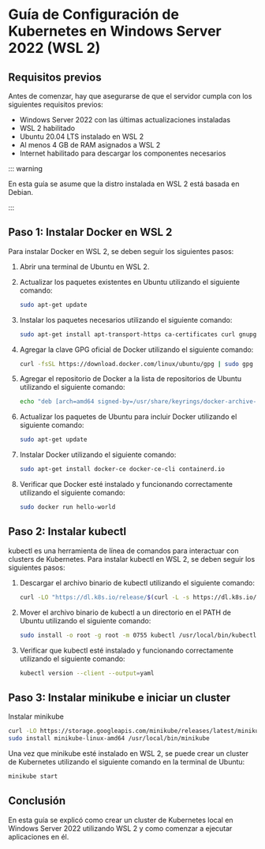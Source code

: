 # Guía de Configuración de Kubernetes en Windows Server 2022 (WSL 2)

## Requisitos previos

Antes de comenzar, hay que asegurarse de que el servidor cumpla con los siguientes requisitos previos:

- Windows Server 2022 con las últimas actualizaciones instaladas
- WSL 2 habilitado
- Ubuntu 20.04 LTS instalado en WSL 2
- Al menos 4 GB de RAM asignados a WSL 2
- Internet habilitado para descargar los componentes necesarios

::: warning

En esta guía se asume que la distro instalada en WSL 2 está basada en Debian.

:::

## Paso 1: Instalar Docker en WSL 2

Para instalar Docker en WSL 2, se deben seguir los siguientes pasos:

1. Abrir una terminal de Ubuntu en WSL 2.
2. Actualizar los paquetes existentes en Ubuntu utilizando el siguiente comando:

    ```sh
    sudo apt-get update
    ```

3. Instalar los paquetes necesarios utilizando el siguiente comando:

    ```sh
    sudo apt-get install apt-transport-https ca-certificates curl gnupg lsb-release
    ```

4. Agregar la clave GPG oficial de Docker utilizando el siguiente comando:

    ```sh
    curl -fsSL https://download.docker.com/linux/ubuntu/gpg | sudo gpg --dearmor -o /usr/share/keyrings/docker-archive-keyring.gpg
    ```

5. Agregar el repositorio de Docker a la lista de repositorios de Ubuntu utilizando el siguiente comando:

    ```sh
    echo "deb [arch=amd64 signed-by=/usr/share/keyrings/docker-archive-keyring.gpg] https://download.docker.com/linux/ubuntu $(lsb_release -cs) stable" | sudo tee /etc/apt/sources.list.d/docker.list > /dev/null
    ```

6. Actualizar los paquetes de Ubuntu para incluir Docker utilizando el siguiente comando:

    ```sh
    sudo apt-get update
    ```

7. Instalar Docker utilizando el siguiente comando:

    ```sh
    sudo apt-get install docker-ce docker-ce-cli containerd.io
    ```

8. Verificar que Docker esté instalado y funcionando correctamente utilizando el siguiente comando:

    ```sh
    sudo docker run hello-world
    ```

## Paso 2: Instalar kubectl

kubectl es una herramienta de línea de comandos para interactuar con clusters de Kubernetes. Para instalar kubectl en WSL 2, se deben seguir los siguientes pasos:

1. Descargar el archivo binario de kubectl utilizando el siguiente comando:

    ```sh
    curl -LO "https://dl.k8s.io/release/$(curl -L -s https://dl.k8s.io/release/stable.txt)/bin/linux/amd64/kubectl"
    ```

2. Mover el archivo binario de kubectl a un directorio en el PATH de Ubuntu utilizando el siguiente comando:

    ```sh
    sudo install -o root -g root -m 0755 kubectl /usr/local/bin/kubectl
    ```

3. Verificar que kubectl esté instalado y funcionando correctamente utilizando el siguiente comando:

    ```sh
    kubectl version --client --output=yaml
    ```

## Paso 3: Instalar minikube e iniciar un cluster

Instalar minikube

```sh
curl -LO https://storage.googleapis.com/minikube/releases/latest/minikube-linux-amd64
sudo install minikube-linux-amd64 /usr/local/bin/minikube
```

Una vez que minikube esté instalado en WSL 2, se puede crear un cluster de Kubernetes utilizando el siguiente comando en la terminal de Ubuntu:

```sh
minikube start
```

## Conclusión

En esta guía se explicó como crear un cluster de Kubernetes local en Windows Server 2022 utilizando WSL 2 y como comenzar a ejecutar aplicaciones en él.
